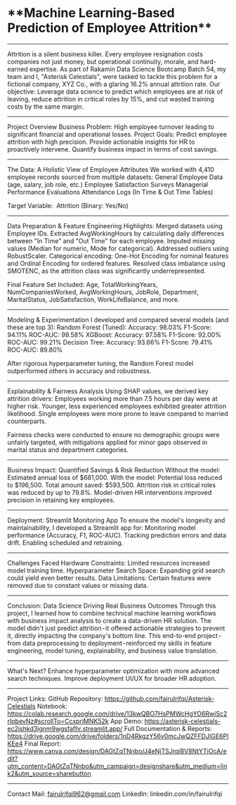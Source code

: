 <h1>**Machine Learning-Based Prediction of Employee Attrition**</h1>

---

Attrition is a silent business killer. Every employee resignation costs companies not just money, but operational continuity, morale, and hard-earned expertise. As part of Rakamin Data Science Bootcamp Batch 54, my team and I, "Asterisk Celestials", were tasked to tackle this problem for a fictional company, XYZ Co., with a glaring 16.2% annual attrition rate.
Our objective: Leverage data science to predict which employees are at risk of leaving, reduce attrition in critical roles by 15%, and cut wasted training costs by the same margin.

---

Project Overview
Business Problem:
High employee turnover leading to significant financial and operational losses.
Project Goals:
Predict employee attrition with high precision.
Provide actionable insights for HR to proactively intervene.
Quantify business impact in terms of cost savings.

---

The Data: A Holistic View of Employee Attributes
We worked with 4,410 employee records sourced from multiple datasets:
General Employee Data (age, salary, job role, etc.)
Employee Satisfaction Surveys
Managerial Performance Evaluations
Attendance Logs (In Time & Out Time Tables)

Target Variable:
 Attrition (Binary: Yes/No)

---

Data Preparation & Feature Engineering
Highlights:
Merged datasets using Employee IDs.
Extracted AvgWorkingHours by calculating daily differences between "In Time" and "Out Time" for each employee.
Imputed missing values (Median for numeric, Mode for categorical).
Addressed outliers using RobustScaler.
Categorical encoding: One-Hot Encoding for nominal features and Ordinal Encoding for ordered features.
Resolved class imbalance using SMOTENC, as the attrition class was significantly underrepresented.

Final Feature Set Included:
Age, TotalWorkingYears, NumCompaniesWorked, AvgWorkingHours, JobRole, Department, MaritalStatus, JobSatisfaction, WorkLifeBalance, and more.

---

Modeling & Experimentation
I developed and compared several models (and these are top 3):
Random Forest (Tuned):
Accuracy: 98.03%
F1-Score: 94.11%
ROC-AUC: 99.58%
XGBoost:
Accuracy: 97.58%
F1-Score: 92.00%
ROC-AUC: 99.21%
Decision Tree:
Accuracy: 93.66%
F1-Score: 79.41%
ROC-AUC: 89.80%

After rigorous hyperparameter tuning, the Random Forest model outperformed others in accuracy and robustness.

---

Explainability & Fairness Analysis
Using SHAP values, we derived key attrition drivers:
Employees working more than 7.5 hours per day were at higher risk.
Younger, less experienced employees exhibited greater attrition likelihood.
Single employees were more prone to leave compared to married counterparts.

Fairness checks were conducted to ensure no demographic groups were unfairly targeted, with mitigations applied for minor gaps observed in marital status and department categories.

---

Business Impact: Quantified Savings & Risk Reduction
Without the model: Estimated annual loss of $681,000.
With the model: Potential loss reduced to $196,500.
Total amount saved: $593,500.
Attrition risk in critical roles was reduced by up to 79.8%. Model-driven HR interventions improved precision in retaining key employees.

---

Deployment: Streamlit Monitoring App
To ensure the model's longevity and maintainability, I developed a Streamlit app for:
Monitoring model performance (Accuracy, F1, ROC-AUC).
Tracking prediction errors and data drift.
Enabling scheduled and retraining.

---

Challenges Faced
Hardware Constraints: Limited resources increased model training time.
Hyperparameter Search Space: Expanding grid search could yield even better results.
Data Limitations: Certain features were removed due to constant values or missing data.

---

Conclusion: Data Science Driving Real Business Outcomes
Through this project, I learned how to combine technical machine learning workflows with business impact analysis to create a data-driven HR solution. The model didn't just predict attrition - it offered actionable strategies to prevent it, directly impacting the company's bottom line.
This end-to-end project - from data preprocessing to deployment - reinforced my skills in feature engineering, model tuning, explainability, and business value translation.

---

What's Next?
Enhance hyperparameter optimization with more advanced search techniques.
Improve deployment UI/UX for broader HR adoption.

---

Project Links:
GitHub Repository: https://github.com/fairulrifqi/Asterisk-Celestials
Notebook: https://colab.research.google.com/drive/13kwQBO7HsPMWcHgYO6RwjSc2rIpbevNz#scrollTo=CcxprjMNK52k
App Demo: https://asterisk-celestials-ec2jshkd3jgnm9wgsfafhr.streamlit.app/
Full Documentation & Reports: https://drive.google.com/drive/folders/1nD4RkgzY56v0mcJwQZFFDJIGE6PIKEe4
Final Report: https://www.canva.com/design/DAGtZqTNnbo/J4eNjTSJrqjBV8NtYTjOcA/edit?utm_content=DAGtZqTNnbo&utm_campaign=designshare&utm_medium=link2&utm_source=sharebutton

---

Contact
Mail: fairulrifqi962@gmail.com
LinkedIn: linkedin.com/in/fairulrifqi
